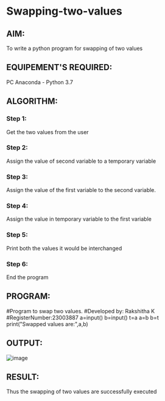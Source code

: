 # Swapping-two-values
## AIM:
To write a python program for swapping of two values
## EQUIPEMENT'S REQUIRED: 
PC
Anaconda - Python 3.7
## ALGORITHM: 
### Step 1:
Get the two values from the user
### Step 2: 
Assign the value of second variable to a temporary variable 
### Step 3: 
Assign the value of the first variable to the second variable.
### Step 4:  
Assign the value in temporary variable to the first variable
### Step 5: 
Print both the values it would be interchanged
### Step 6: 
End the program
## PROGRAM:
#Program to swap two values.
#Developed by: Rakshitha K
#RegisterNumber:23003887
a=input()
b=input()
t=a
a=b
b=t
print("Swapped values are:",a,b)
## OUTPUT:
![image](https://github.com/RakshithaK11/Swapping-two-values/assets/139336455/bb80f73f-5cc0-4fc4-8a15-c66eb7ed815d)



## RESULT:
Thus the swapping of two values are successfully executed




